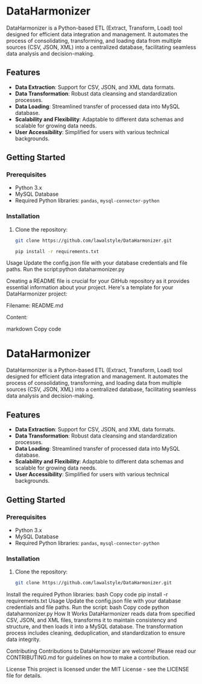 # DataHarmonizer

DataHarmonizer is a Python-based ETL (Extract, Transform, Load) tool designed for efficient data integration and management. It automates the process of consolidating, transforming, and loading data from multiple sources (CSV, JSON, XML) into a centralized database, facilitating seamless data analysis and decision-making.

## Features

- **Data Extraction**: Support for CSV, JSON, and XML data formats.
- **Data Transformation**: Robust data cleansing and standardization processes.
- **Data Loading**: Streamlined transfer of processed data into MySQL database.
- **Scalability and Flexibility**: Adaptable to different data schemas and scalable for growing data needs.
- **User Accessibility**: Simplified for users with various technical backgrounds.

## Getting Started

### Prerequisites

- Python 3.x
- MySQL Database
- Required Python libraries: `pandas`, `mysql-connector-python`

### Installation

1. Clone the repository:
   ```bash
   git clone https://github.com/lawalstyle/DataHarmonizer.git

   pip install -r requirements.txt
Usage
Update the config.json file with your database credentials and file paths.
Run the script:python dataharmonizer.py

Creating a README file is crucial for your GitHub repository as it provides essential information about your project. Here's a template for your DataHarmonizer project:

Filename: README.md

Content:

markdown
Copy code
# DataHarmonizer

DataHarmonizer is a Python-based ETL (Extract, Transform, Load) tool designed for efficient data integration and management. It automates the process of consolidating, transforming, and loading data from multiple sources (CSV, JSON, XML) into a centralized database, facilitating seamless data analysis and decision-making.

## Features

- **Data Extraction**: Support for CSV, JSON, and XML data formats.
- **Data Transformation**: Robust data cleansing and standardization processes.
- **Data Loading**: Streamlined transfer of processed data into MySQL database.
- **Scalability and Flexibility**: Adaptable to different data schemas and scalable for growing data needs.
- **User Accessibility**: Simplified for users with various technical backgrounds.

## Getting Started

### Prerequisites

- Python 3.x
- MySQL Database
- Required Python libraries: `pandas`, `mysql-connector-python`

### Installation

1. Clone the repository:
   ```bash
   git clone https://github.com/lawalstyle/DataHarmonizer.git
Install the required Python libraries:
bash
Copy code
pip install -r requirements.txt
Usage
Update the config.json file with your database credentials and file paths.
Run the script:
bash
Copy code
python dataharmonizer.py
How It Works
DataHarmonizer reads data from specified CSV, JSON, and XML files, transforms it to maintain consistency and structure, and then loads it into a MySQL database. The transformation process includes cleaning, deduplication, and standardization to ensure data integrity.

Contributing
Contributions to DataHarmonizer are welcome! Please read our CONTRIBUTING.md for guidelines on how to make a contribution.

License
This project is licensed under the MIT License - see the LICENSE file for details.
